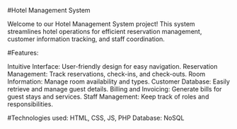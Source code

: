 
#Hotel Management System

Welcome to our Hotel Management System project! This system streamlines hotel operations for efficient reservation management, customer information tracking, and staff coordination.


#Features:

Intuitive Interface: User-friendly design for easy navigation.
Reservation Management: Track reservations, check-ins, and check-outs.
Room Information: Manage room availability and types.
Customer Database: Easily retrieve and manage guest details.
Billing and Invoicing: Generate bills for guest stays and services.
Staff Management: Keep track of roles and responsibilities.

#Technologies used: HTML, CSS, JS, PHP
Database: NoSQL
